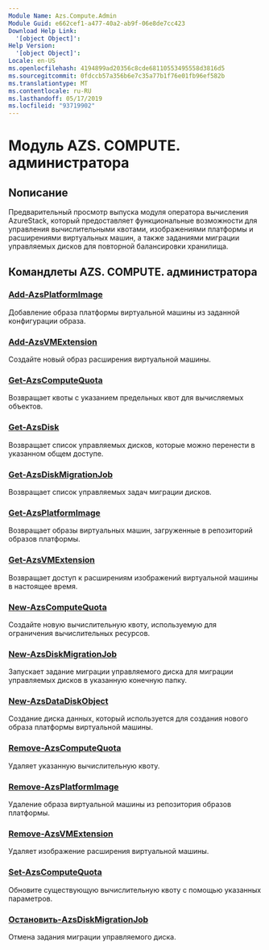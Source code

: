 ```yaml
---
Module Name: Azs.Compute.Admin
Module Guid: e662cef1-a477-40a2-ab9f-06e8de7cc423
Download Help Link:
  '[object Object]': 
Help Version:
  '[object Object]': 
Locale: en-US
ms.openlocfilehash: 4194899ad20356c8cde68110553495558d3816d5
ms.sourcegitcommit: 0fdccb57a356b6e7c35a77b1f76e01fb96ef582b
ms.translationtype: MT
ms.contentlocale: ru-RU
ms.lasthandoff: 05/17/2019
ms.locfileid: "93719902"
---
```

# Модуль AZS. COMPUTE. администратора
## Nописание
Предварительный просмотр выпуска модуля оператора вычисления AzureStack, который предоставляет функциональные возможности для управления вычислительными квотами, изображениями платформы и расширениями виртуальных машин, а также заданиями миграции управляемых дисков для повторной балансировки хранилища.

## Командлеты AZS. COMPUTE. администратора
### [Add-AzsPlatformImage](Add-AzsPlatformImage.md)
Добавление образа платформы виртуальной машины из заданной конфигурации образа.

### [Add-AzsVMExtension](Add-AzsVMExtension.md)
Создайте новый образ расширения виртуальной машины.

### [Get-AzsComputeQuota](Get-AzsComputeQuota.md)
Возвращает квоты с указанием предельных квот для вычисляемых объектов.

### [Get-AzsDisk](Get-AzsDisk.md)
Возвращает список управляемых дисков, которые можно перенести в указанном общем доступе.

### [Get-AzsDiskMigrationJob](Get-AzsDiskMigrationJob.md)
Возвращает список управляемых задач миграции дисков.

### [Get-AzsPlatformImage](Get-AzsPlatformImage.md)
Возвращает образы виртуальных машин, загруженные в репозиторий образов платформы.

### [Get-AzsVMExtension](Get-AzsVMExtension.md)
Возвращает доступ к расширениям изображений виртуальной машины в настоящее время.

### [New-AzsComputeQuota](New-AzsComputeQuota.md)
Создайте новую вычислительную квоту, используемую для ограничения вычислительных ресурсов.

### [New-AzsDiskMigrationJob](New-AzsDiskMigrationJob.md)
Запускает задание миграции управляемого диска для миграции управляемых дисков в указанную конечную папку.

### [New-AzsDataDiskObject](New-AzsDataDiskObject.md)
Создание диска данных, который используется для создания нового образа платформы виртуальной машины.

### [Remove-AzsComputeQuota](Remove-AzsComputeQuota.md)
Удаляет указанную вычислительную квоту.

### [Remove-AzsPlatformImage](Remove-AzsPlatformImage.md)
Удаление образа виртуальной машины из репозитория образов платформы.

### [Remove-AzsVMExtension](Remove-AzsVMExtension.md)
Удаляет изображение расширения виртуальной машины.

### [Set-AzsComputeQuota](Set-AzsComputeQuota.md)
Обновите существующую вычислительную квоту с помощью указанных параметров.

### [Остановить-AzsDiskMigrationJob](Stop-AzsDiskMigrationJob.md)
Отмена задания миграции управляемого диска.

